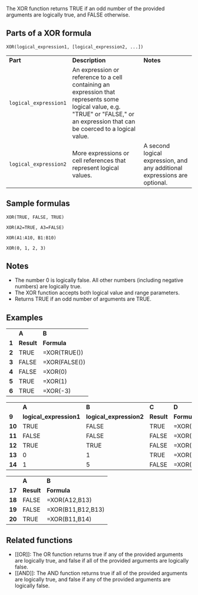 The XOR function returns TRUE if an odd number of the provided arguments are logically true, and FALSE otherwise.

Parts of a XOR formula
----------------------

`XOR(logical_expression1, [logical_expression2, ...])`

|  |  |  |
| --- | --- | --- |
| **Part** | **Description** | **Notes** |
| `logical_expression1` | An expression or reference to a cell containing an expression that represents some logical value, e.g. "TRUE" or "FALSE," or an expression that can be coerced to a logical value. |  |
| `logical_expression2` | More expressions or cell references that represent logical values. | A second logical expression, and any additional expressions are optional. |

Sample formulas
---------------

`XOR(TRUE, FALSE, TRUE)`

`XOR(A2=TRUE, A3=FALSE)`

`XOR(A1:A10, B1:B10)`

`XOR(0, 1, 2, 3)`

Notes
-----

* The number 0 is logically false. All other numbers (including negative numbers) are logically true.
* The XOR function accepts both logical value and range parameters.
* Returns TRUE if an odd number of arguments are TRUE.

Examples
--------

|  |  |  |
| --- | --- | --- |
|  | **A** | **B** |
| **1** | **Result** | **Formula** |
| **2** | TRUE | =XOR(TRUE()) |
| **3** | FALSE | =XOR(FALSE()) |
| **4** | FALSE | =XOR(0) |
| **5** | TRUE | =XOR(1) |
| **6** | TRUE | =XOR(-3) |

|  |  |  |  |  |
| --- | --- | --- | --- | --- |
|  | **A** | **B** | **C** | **D** |
| **9** | **logical\_expression1** | **logical\_expression2** | **Result** | **Formula** |
| **10** | TRUE | FALSE | TRUE | =XOR(A10,B10) |
| **11** | FALSE | FALSE | FALSE | =XOR(A11,B11) |
| **12** | TRUE | TRUE | FALSE | =XOR(A12,B12) |
| **13** | 0 | 1 | TRUE | =XOR(A13,B13) |
| **14** | 1 | 5 | FALSE | =XOR(A14,B14) |

|  |  |  |
| --- | --- | --- |
|  | **A** | **B** |
| **17** | **Result** | **Formula** |
| **18** | FALSE | =XOR(A12,B13) |
| **19** | FALSE | =XOR(B11,B12,B13) |
| **20** | TRUE | =XOR(B11,B14) |

Related functions
-----------------

* [[OR]]: The OR function returns true if any of the provided arguments are logically true, and false if all of the provided arguments are logically false.
* [[AND]]: The AND function returns true if all of the provided arguments are logically true, and false if any of the provided arguments are logically false.